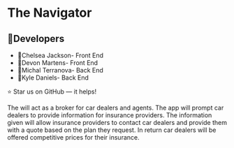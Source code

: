 # The Navigator

## :floppy_disk:Developers

* :woman:Chelsea Jackson- Front End
* :woman:Devon Martens- Front End
* :woman:Michal Terranova- Back End
* :man:Kyle Daniels- Back End

⭐️ Star us on GitHub — it helps!


The  will act as a broker for car dealers and agents. The app will prompt car dealers to provide information for insurance providers. The information given will allow insurance providers to contact car dealers and provide them with a quote based on the plan they request. In return car dealers will be offered competitive prices for their insurance. 
